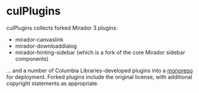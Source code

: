 # culPlugins
culPlugins collects forked Mirador 3 plugins:
- mirador-canvaslink
- mirador-downloaddialog
- mirador-hinting-sidebar (which is a fork of the core Mirador sidebar components)

... and a number of Columbia Libraries-developed plugins into a [monorepo](https://en.wikipedia.org/wiki/Monorepo) for deployment. Forked plugins include the original license, with additional copyright statements as appropriate.
